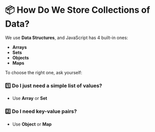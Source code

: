 # 📦 How Do We Store Collections of Data?

We use **Data Structures**, and JavaScript has 4 built-in ones:

- **Arrays**
- **Sets**
- **Objects**
- **Maps**

To choose the right one, ask yourself:

### 1️⃣ Do I just need a simple list of values?

- Use **Array** or **Set**

### 2️⃣ Do I need key-value pairs?

- Use **Object** or **Map**
